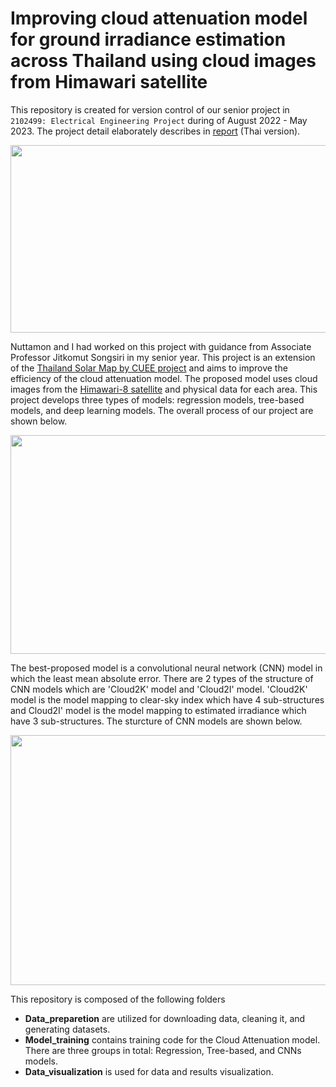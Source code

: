 # Improving cloud attenuation model for ground irradiance estimation across Thailand using cloud images from Himawari satellite

This repository is created for version control of our senior project in `2102499: Electrical Engineering Project` during of August 2022 - May 2023. The project detail elaborately describes in [report](http://jitkomut.eng.chula.ac.th/group/nuttamon_boonyarit_solarmap.pdf) (Thai version).

<p align="center">
  <img src="https://github.com/teebunyarit/SolarMap/assets/113121308/4905ccc3-4fe8-499f-abf2-02a670b40149" width="550" height="300" />
</p>

 Nuttamon and I had worked on this project with guidance from Associate Professor Jitkomut Songsiri in my senior year. This project is an extension of the [Thailand Solar Map by CUEE project](http://jitkomut.eng.chula.ac.th/pdf/eesolarmap.pdf) and aims to improve the efficiency of the cloud attenuation model. The proposed model uses cloud images from the [Himawari-8 satellite](https://himawari.optemis.space/)  and physical data for each area. This project develops three types of models: regression models, tree-based models, and deep learning models. The overall process of our project are shown below.

<p align="center">
  <img src="https://github.com/teebunyarit/SolarMap/assets/113121308/f176a0d8-b9c9-4dea-8349-d222a21f4560" width="720" height="350" />
</p>

The best-proposed model is a convolutional neural network (CNN) model in which the least mean absolute error. There are 2 types of the structure of CNN models which are 'Cloud2K' model and 'Cloud2I' model. 'Cloud2K' model is the model mapping to clear-sky index which have 4 sub-structures and Cloud2I' model is the model mapping to estimated irradiance which have 3 sub-structures. The sturcture of CNN models are shown below.
<p align="center">
  <img src="https://github.com/teebunyarit/SolarMap/assets/113121308/74981871-5d7a-4d72-b8f2-62a6deea9a32" width="650" height="400" />
</p>

This repository is composed of the following folders
- **Data_preparetion** are utilized for downloading data, cleaning it, and generating datasets.
- **Model_training** contains training code for the Cloud Attenuation model. There are three groups in total: Regression, Tree-based, and CNNs models.
- **Data_visualization** is used for data and results visualization.


